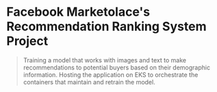 # Facebook Marketolace's Recommendation Ranking System Project

> Training a model that works with images and text to make recommendations to potential buyers based on their demographic information. Hosting the application on EKS to orchestrate the containers that maintain and retrain the model.
